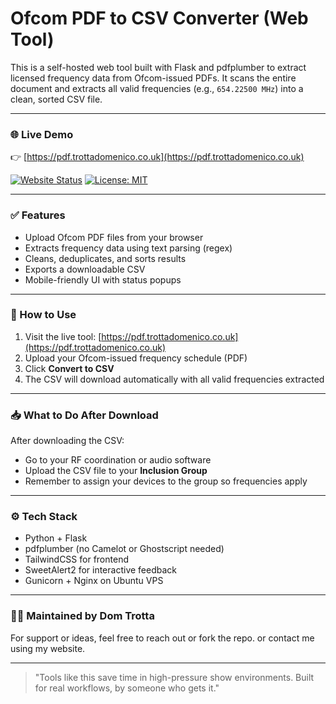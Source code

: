 # Ofcom PDF to CSV Converter (Web Tool)

This is a self-hosted web tool built with Flask and pdfplumber to extract licensed frequency data from Ofcom-issued PDFs. It scans the entire document and extracts all valid frequencies (e.g., `654.22500 MHz`) into a clean, sorted CSV file.


---

### 🌐 Live Demo
👉 [https://pdf.trottadomenico.co.uk](https://pdf.trottadomenico.co.uk)

[![Website Status](https://img.shields.io/website?url=https%3A%2F%2Fpdf.trottadomenico.co.uk)](https://pdf.trottadomenico.co.uk)
[![License: MIT](https://img.shields.io/badge/License-MIT-yellow.svg)](https://opensource.org/licenses/MIT)

---

### ✅ Features
- Upload Ofcom PDF files from your browser
- Extracts frequency data using text parsing (regex)
- Cleans, deduplicates, and sorts results
- Exports a downloadable CSV
- Mobile-friendly UI with status popups

---

### 🧪 How to Use
1. Visit the live tool: [https://pdf.trottadomenico.co.uk](https://pdf.trottadomenico.co.uk)
2. Upload your Ofcom-issued frequency schedule (PDF)
3. Click **Convert to CSV**
4. The CSV will download automatically with all valid frequencies extracted

---

### 📥 What to Do After Download
After downloading the CSV:

- Go to your RF coordination or audio software
- Upload the CSV file to your **Inclusion Group**
- Remember to assign your devices to the group so frequencies apply

---

### ⚙ Tech Stack
- Python + Flask
- pdfplumber (no Camelot or Ghostscript needed)
- TailwindCSS for frontend
- SweetAlert2 for interactive feedback
- Gunicorn + Nginx on Ubuntu VPS

---

### 🧑‍💻 Maintained by Dom Trotta
For support or ideas, feel free to reach out or fork the repo. or contact me using my website.

---

> "Tools like this save time in high-pressure show environments. Built for real workflows, by someone who gets it."
